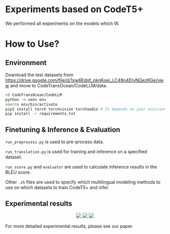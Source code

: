# Experiments based on CodeT5+

We performed all experiments on the models which W.

# How to Use?

## Environment
Download the test datasets from https://drive.google.com/file/d/1xw6Edqf_nknKoei_LC49n4EtvNQezKGe/view and move to CodeTransOcean/CodeLLM/data.

```bash
cd CodeTransOcean/CodeLLM
python -m venv env
source env/bin/activate
pip3 install torch torchvision torchaudio # It depends on your environment.
pip install -r requirements.txt
```

## Finetuning & Inference & Evaluation

``` run_preprocess.py ``` is used to pre-process data.

``` run_translation.py ``` is used for training and inference on a specified dataset.

``` run_score.py ```  and ``` evaluator ``` are used to calculate inference results in the BLEU score.

Other ```.sh``` files are used to specify which multilingual modeling methods to use on which datasets to train CodeT5+ and infer.


## Experimental results

<div align="center">
  <img src="./images/MultilingualTrans.png">
  <img src="./images/NicheTrans.png">
  <img src="./images/DLTrans.png">
</div>

For more detailed experimental results, please see our paper.
